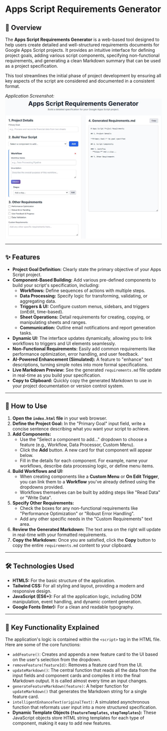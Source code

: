 # Apps Script Requirements Generator

## 📖 Overview

The **Apps Script Requirements Generator** is a web-based tool designed to help users create detailed and well-structured requirements documents for Google Apps Script projects. It provides an intuitive interface for defining project goals, adding various script components, specifying non-functional requirements, and generating a clean Markdown summary that can be used as a project specification.

This tool streamlines the initial phase of project development by ensuring all key aspects of the script are considered and documented in a consistent format.

*Application Screenshot:*
![Screenshot of the App](Screenshot.JPG)

---

## ✨ Features

-   **Project Goal Definition:** Clearly state the primary objective of your Apps Script project.
-   **Component-Based Building:** Add various pre-defined components to build your script's specification, including:
    -   **Workflows:** Define sequences of actions with multiple steps.
    -   **Data Processing:** Specify logic for transforming, validating, or aggregating data.
    -   **Triggers & UI:** Configure custom menus, sidebars, and triggers (onEdit, time-based).
    -   **Sheet Operations:** Detail requirements for creating, copying, or manipulating sheets and ranges.
    -   **Communication:** Outline email notifications and report generation tasks.
-   **Dynamic UI:** The interface updates dynamically, allowing you to link workflows to triggers and UI elements seamlessly.
-   **Non-Functional Requirements:** Easily add common requirements like performance optimization, error handling, and user feedback.
-   **AI-Powered Enhancement (Simulated):** A feature to "enhance" text descriptions, turning simple notes into more formal specifications.
-   **Live Markdown Preview:** See the generated `requirements.md` file update in real-time as you build your specification.
-   **Copy to Clipboard:** Quickly copy the generated Markdown to use in your project documentation or version control system.

---

## 🚀 How to Use

1.  **Open the `index.html` file** in your web browser.
2.  **Define the Project Goal:** In the "Primary Goal" input field, write a concise sentence describing what you want your script to achieve.
3.  **Add Components:**
    -   Use the "Select a component to add..." dropdown to choose a feature (e.g., Workflow, Data Processor, Custom Menu).
    -   Click the **Add** button. A new card for that component will appear below.
    -   Fill in the details for each component. For example, name your workflows, describe data processing logic, or define menu items.
4.  **Build Workflows and UI:**
    -   When creating components like a **Custom Menu** or **On Edit Trigger**, you can link them to a **Workflow** you've already defined using the dropdowns provided.
    -   Workflows themselves can be built by adding steps like "Read Data" or "Write Data".
5.  **Specify Other Requirements:**
    -   Check the boxes for any non-functional requirements like "Performance Optimization" or "Robust Error Handling".
    -   Add any other specific needs in the "Custom Requirements" text area.
6.  **Review the Generated Markdown:** The text area on the right will update in real-time with your formatted requirements.
7.  **Copy the Markdown:** Once you are satisfied, click the **Copy** button to copy the entire `requirements.md` content to your clipboard.

---

## 🛠️ Technologies Used

-   **HTML5:** For the basic structure of the application.
-   **Tailwind CSS:** For all styling and layout, providing a modern and responsive design.
-   **JavaScript (ES6+):** For all the application logic, including DOM manipulation, event handling, and dynamic content generation.
-   **Google Fonts (Inter):** For a clean and readable typography.

---

## 🔬 Key Functionality Explained

The application's logic is contained within the `<script>` tag in the HTML file. Here are some of the core functions:

-   `addFeature()`: Creates and appends a new feature card to the UI based on the user's selection from the dropdown.
-   `removeFeature(featureId)`: Removes a feature card from the UI.
-   `updateMarkdown()`: The central function that reads all the data from the input fields and component cards and compiles it into the final Markdown output. It is called almost every time an input changes.
-   `generateFeatureMarkdown(feature)`: A helper function for `updateMarkdown()` that generates the Markdown string for a single feature card.
-   `intelligentEnhanceText(originalText)`: A simulated asynchronous function that reformats user input into a more structured specification.
-   **Dynamic Template Objects (`featureTemplates`, `stepTemplates`):** These JavaScript objects store HTML string templates for each type of component, making it easy to add new features.